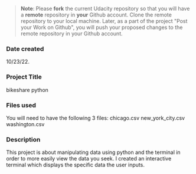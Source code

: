 >**Note**: Please **fork** the current Udacity repository so that you will have a **remote** repository in **your** Github account. Clone the remote repository to your local machine. Later, as a part of the project "Post your Work on Github", you will push your proposed changes to the remote repository in your Github account.

### Date created
10/23/22.

### Project Title
bikeshare python

### Files used
You will need to have the following 3 files:
chicago.csv
new_york_city.csv
washington.csv 

### Description
This project is about manipulating data using python and the terminal in order to more easily view the data you seek. I created an interactive terminal which displays the specific data the user inputs.